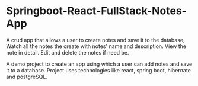 # Springboot-React-FullStack-Notes-App
A crud app that allows a user to create notes and save it to the database, Watch all the notes the create with notes' name and description. View the note in detail. Edit and delete the notes if need be.


A demo project to create an app using which a user can add notes and save it to a database. 
Project uses technologies like react, spring boot, hibernate and postgreSQL.
